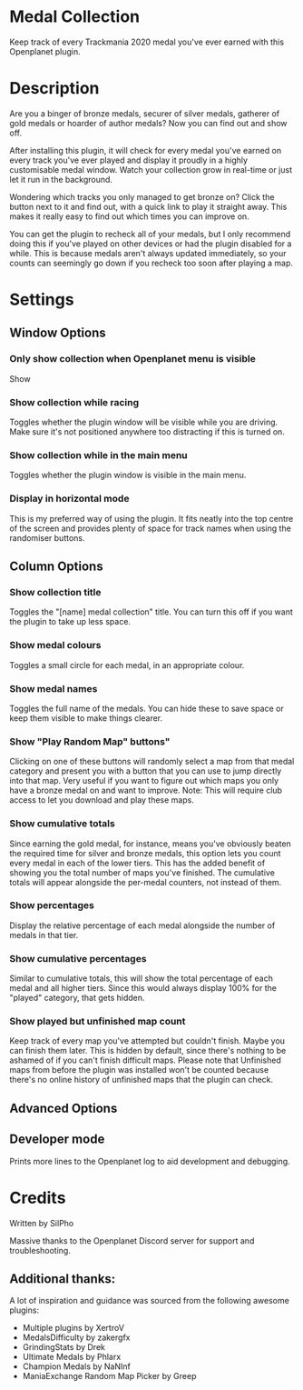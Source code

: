 # Medal Collection
Keep track of every Trackmania 2020 medal you've ever earned with this Openplanet plugin.

# Description

Are you a binger of bronze medals, securer of silver medals, gatherer of gold medals or hoarder of author medals? Now you can find out and show off.

After installing this plugin, it will check for every medal you've earned on every track you've ever played and display it proudly in a highly customisable medal window. Watch your collection grow in real-time or just let it run in the background.

Wondering which tracks you only managed to get bronze on? Click the button next to it and find out, with a quick link to play it straight away. This makes it really easy to find out which times you can improve on.

You can get the plugin to recheck all of your medals, but I only recommend doing this if you've played on other devices or had the plugin disabled for a while. This is because medals aren't always updated immediately, so your counts can seemingly go down if you recheck too soon after playing a map.

# Settings

## Window Options

### Only show collection when Openplanet menu is visible
Show

### Show collection while racing
Toggles whether the plugin window will be visible while you are driving. Make sure it's not positioned anywhere too distracting if this is turned on.

### Show collection while in the main menu
Toggles whether the plugin window is visible in the main menu.

### Display in horizontal mode
This is my preferred way of using the plugin. It fits neatly into the top centre of the screen and provides plenty of space for track names when using the randomiser buttons.

## Column Options

### Show collection title
Toggles the "[name] medal collection" title. You can turn this off if you want the plugin to take up less space.

### Show medal colours
Toggles a small circle for each medal, in an appropriate colour.

### Show medal names
Toggles the full name of the medals. You can hide these to save space or keep them visible to make things clearer.

### Show \"Play Random Map\" buttons"
Clicking on one of these buttons will randomly select a map from that medal category and present you with a button that you can use to jump directly into that map. Very useful if you want to figure out which maps you only have a bronze medal on and want to improve.
Note: This will require club access to let you download and play these maps.

### Show cumulative totals
Since earning the gold medal, for instance, means you've obviously beaten the required time for silver and bronze medals, this option lets you count every medal in each of the lower tiers. This has the added benefit of showing you the total number of maps you've finished. The cumulative totals will appear alongside the per-medal counters, not instead of them.

### Show percentages
Display the relative percentage of each medal alongside the number of medals in that tier.

### Show cumulative percentages
Similar to cumulative totals, this will show the total percentage of each medal and all higher tiers. Since this would always display 100% for the "played" category, that gets hidden.

### Show played but unfinished map count
Keep track of every map you've attempted but couldn't finish. Maybe you can finish them later. This is hidden by default, since there's nothing to be ashamed of if you can't finish difficult maps.
Please note that Unfinished maps from before the plugin was installed won't be counted because there's no online history of unfinished maps that the plugin can check.

## Advanced Options

## Developer mode
Prints more lines to the Openplanet log to aid development and debugging.

# Credits
Written by SilPho

Massive thanks to the Openplanet Discord server for support and troubleshooting.

## Additional thanks:
A lot of inspiration and guidance was sourced from the following awesome plugins:
* Multiple plugins by XertroV
* MedalsDifficulty by zakergfx
* GrindingStats by Drek
* Ultimate Medals by Phlarx
* Champion Medals by NaNInf
* ManiaExchange Random Map Picker by Greep
